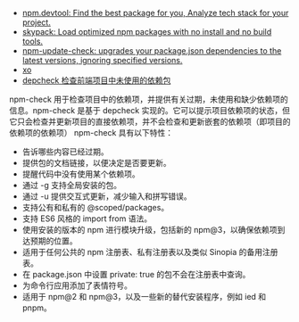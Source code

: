 - [npm.devtool: Find the best package for you, Analyze tech stack for your project.](https://npm.devtool.tech/)
- [skypack: Load optimized npm packages with no install and no build tools.](https://www.skypack.dev/)
- [npm-update-check: upgrades your package.json dependencies to the latest versions, ignoring specified versions.](https://www.npmjs.com/package/npm-check-updates)
- [xo](https://github.com/xojs/xo)
- [depcheck 检查前端项目中未使用的依赖包](https://www.npmjs.com/package/depcheck)

npm-check 用于检查项目中的依赖项，并提供有关过期，未使用和缺少依赖项的信息。npm-check 是基于 depcheck 实现的。它可以提示项目依赖项的状态，但它只会检查并更新项目的直接依赖项，并不会检查和更新嵌套的依赖项（即项目的依赖项的依赖项）
npm-check 具有以下特性：
- 告诉哪些内容已经过期。
- 提供包的文档链接，以便决定是否要更新。
- 提醒代码中没有使用某个依赖项。
- 通过 -g 支持全局安装的包。
- 通过 -u 提供交互式更新，减少输入和拼写错误。
- 支持公有和私有的 @scoped/packages。
- 支持 ES6 风格的 import from 语法。
- 使用安装的版本的 npm 进行模块升级，包括新的 npm@3，以确保依赖项到达预期的位置。
- 适用于任何公共的 npm 注册表、私有注册表以及类似 Sinopia 的备用注册表。
- 在 package.json 中设置 private: true 的包不会在注册表中查询。
- 为命令行应用添加了表情符号。
- 适用于 npm@2 和 npm@3，以及一些新的替代安装程序，例如 ied 和 pnpm。
